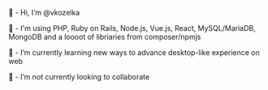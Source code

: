 👋  - Hi, I’m @vkozelka

👀  - I'm using PHP, Ruby on Rails, Node.js, Vue.js, React, MySQL/MariaDB, MongoDB and a loooot of libriaries from composer/npmjs

🌱  - I’m currently learning new ways to advance desktop-like experience on web

💞️  - I’m not currently looking to collaborate

<!---
vkozelka/vkozelka is a ✨ special ✨ repository because its `README.md` (this file) appears on your GitHub profile.
You can click the Preview link to take a look at your changes.
--->

